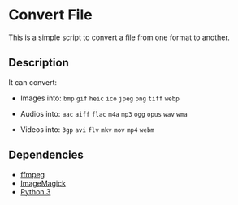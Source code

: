 # Convert File

This is a simple script to convert a file from one format to another.

## Description

It can convert:
- Images into:
`bmp`
`gif`
`heic`
`ico`
`jpeg`
`png`
`tiff`
`webp`
  
- Audios into:
`aac`
`aiff`
`flac`
`m4a`
`mp3`
`ogg`
`opus`
`wav`
`wma`

- Videos into:
`3gp`
`avi`
`flv`
`mkv`
`mov`
`mp4`
`webm`

## Dependencies

- [ffmpeg](https://ffmpeg.org/)
- [ImageMagick](https://imagemagick.org/index.php)
- [Python 3](https://www.python.org/)